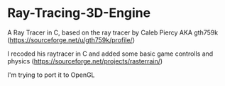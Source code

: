 # Ray-Tracing-3D-Engine

A Ray Tracer in C, based on the ray tracer by Caleb Piercy AKA gth759k
    (https://sourceforge.net/u/gth759k/profile/)

I recoded his raytracer in C and added some basic game controlls and physics
    (https://sourceforge.net/projects/rasterrain/)

I'm trying to port it to OpenGL
